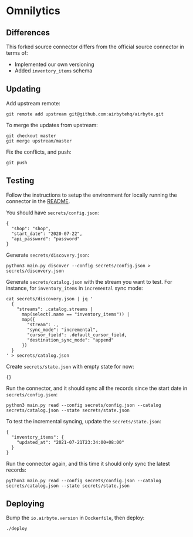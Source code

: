 # Omnilytics

## Differences

This forked source connector differs from the official source connector
in terms of:

- Implemented our own versioning
- Added `inventory_items` schema

## Updating

Add upstream remote:

```
git remote add upstream git@github.com:airbytehq/airbyte.git
```

To merge the updates from upstream:

```
git checkout master
git merge upstream/master
```

Fix the conflicts, and push:

```
git push
```

## Testing

Follow the instructions to setup the environment for locally running the
connector in the [README](./README.md).

You should have `secrets/config.json`:

```
{
  "shop": "shop",
  "start_date": "2020-07-22",
  "api_password": "password"
}
```

Generate `secrets/discovery.json`:

```
python3 main.py discover --config secrets/config.json > secrets/discovery.json
```

Generate `secrets/catalog.json` with the stream you want to test. For
instance, for `inventory_items` in `incremental` sync mode:

```
cat secrets/discovery.json | jq '
  {
    "streams": .catalog.streams |
      map(select(.name == "inventory_items")) |
      map({
        "stream": .,
        "sync_mode": "incremental",
        "cursor_field": .default_cursor_field,
        "destination_sync_mode": "append"
      })
  }
' > secrets/catalog.json
```

Create `secrets/state.json` with empty state for now:

```
{}
```

Run the connector, and it should sync all the records since the start
date in `secrets/config.json`:

```
python3 main.py read --config secrets/config.json --catalog secrets/catalog.json --state secrets/state.json
```

To test the incremental syncing, update the `secrets/state.json`:

```
{
  "inventory_items": {
    "updated_at": "2021-07-21T23:34:00+08:00"
  }
}
```

Run the connector again, and this time it should only sync the latest
records:

```
python3 main.py read --config secrets/config.json --catalog secrets/catalog.json --state secrets/state.json
```

## Deploying

Bump the `io.airbyte.version` in `Dockerfile`, then deploy:

```
./deploy
```
